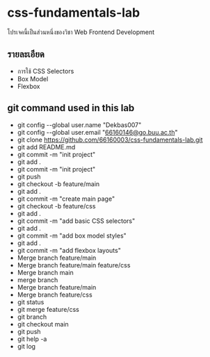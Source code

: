 # css-fundamentals-lab
โปรเจคนี้เป็นส่วนหนึ่งของวิชา Web Frontend Development
## รายละเอียด
- การใช้ CSS Selectors
- Box Model
- Flexbox
## git command used in this lab
- git config --global user.name "Dekbas007"
- git config --global user.email "66160146@go.buu.ac.th"
- git clone https://github.com/66160003/css-fundamentals-lab.git
- git add README.md
- git commit -m "init project"
- git add .
- git commit -m "init project"
- git push
- git checkout -b feature/main
- git add .
- git commit -m "create main page"
- git checkout -b feature/css
- git add .
- git commit -m "add basic CSS selectors"
- git add .
- git commit -m "add box model styles"
- git add .
- git commit -m "add flexbox layouts"
- Merge branch feature/main
- Merge branch feature/main feature/css
- Merge branch main
- merge branch
- Merge branch feature/main
- Merge branch feature/css
- git status
- git merge feature/css
- git branch
- git checkout main
- git push
- git help -a
- git log
